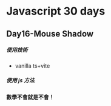 # Javascript 30 days

## Day16-Mouse Shadow



##### 使用技術

- vanilla ts+vite

##### 使用 js 方法

**數學不會就是不會！**
